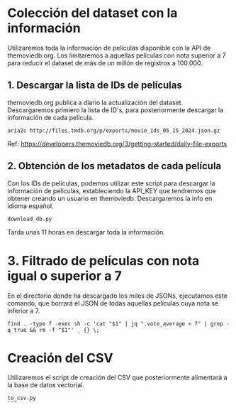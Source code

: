 # Colección del dataset con la información

Utilizaremos toda la información de películas disponible con la API de themoviedb.org. Los limitaremos a aquellas películas con nota superior a 7 para reducir el dataset de más de un millón de registros a 100.000.

## 1. Descargar la lista de IDs de películas

themoviedb.org publica a diario la actualización del dataset. Descargaremos primiero la lista de ID's, para posteriormente descargar la información de cada película.

```
aria2c http://files.tmdb.org/p/exports/movie_ids_05_15_2024.json.gz
```

Ref: https://developers.themoviedb.org/3/getting-started/daily-file-exports

## 2. Obtención de los metadatos de cada película

Con los IDs de películas, podemos utilizar este script para descargar la información de películas, estableciendo la API_KEY que tendremos que obtener creando un usuario en themoviedb. Descargaremos la info en idioma español.

```
download_db.py
```

Tarda unas 11 horas en descargar toda la información.

# 3. Filtrado de películas con nota igual o superior a 7

En el directorio donde ha descargado los miles de JSONs, ejecutamos este comando, que borrará el JSON de todas aquellas películas cuya nota se inferior a 7.

```
find . -type f -exec sh -c 'cat "$1" | jq ".vote_average < 7" | grep -q true && rm -f "$1"' _ {} \;
```

# Creación del CSV

Utilizaremos el script de creación del CSV que posteriormente alimentará a la base de datos vectorial.

````
to_csv.py
```
